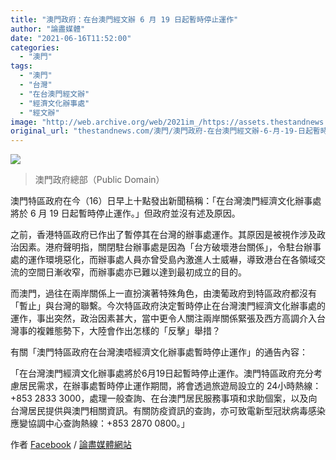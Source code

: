 ```yaml
---
title: "澳門政府：在台澳門經文辦 6 月 19 日起暫時停止運作"
author: "論盡媒體"
date: "2021-06-16T11:52:00"
categories:
  - "澳門"
tags:
  - "澳門"
  - "台灣"
  - "在台澳門經文辦"
  - "經濟文化辦事處"
  - "經文辦"
image: "http://web.archive.org/web/2021im_/https://assets.thestandnews.com/media/photos/1440px-Macau_Government_Headquarters_01_f1WPa_EKgELob.jpg"
original_url: "thestandnews.com/澳門/澳門政府-在台澳門經文辦-6-月-19-日起暫時停止運作"
---
```

![](http://web.archive.org/web/2021im_/https://assets.thestandnews.com/media/photos/1440px-Macau_Government_Headquarters_01_f1WPa_EKgELob.jpg)
> 澳門政府總部（Public Domain）

澳門特區政府在今（16）日早上十點發出新聞稿稱：「在台灣澳門經濟文化辦事處將於 6 月 19 日起暫時停止運作。」但政府並沒有述及原因。

之前，香港特區政府已作出了暫停其在台灣的辦事處運作。其原因是被視作涉及政治因素。港府聲明指，關閉駐台辦事處是因為「台方破壞港台關係」，令駐台辦事處的運作環境惡化，而辦事處人員亦曾受島內激進人士威嚇，導致港台在各領域交流的空間日漸收窄，而辦事處亦已難以達到最初成立的目的。

而澳門，過往在兩岸關係上一直扮演著特殊角色，由澳葡政府到特區政府都沒有「暫止」與台灣的聯繫。今次特區政府決定暫時停止在台灣澳門經濟文化辦事處的運作，事出突然，政治因素甚大，當中更令人關注兩岸關係緊張及西方高調介入台灣事的複雜態勢下，大陸會作出怎樣的「反擊」舉措？

有關「澳門特區政府在台灣澳唔經濟文化辦事處暫時停止運作」的通告內容：

「在台灣澳門經濟文化辦事處將於6月19日起暫時停止運作。澳門特區政府充分考慮居民需求，在辦事處暫時停止運作期間，將會透過旅遊局設立的 24小時熱線：+853 2833 3000，處理一般查詢、在台澳門居民服務事項和求助個案，以及向台灣居民提供與澳門相關資訊。有關防疫資訊的查詢，亦可致電新型冠狀病毒感染應變協調中心查詢熱線：+853 2870 0800。」

作者 [Facebook](http://web.archive.org/web/20211229132727/https://www.facebook.com/allaboutmacau/posts/4312702832128188) / [論盡媒體網站](http://web.archive.org/web/20211229132727/https://aamacau.com/2021/06/16/%e7%89%b9%e5%ba%9c%e7%aa%81%e7%84%b6%e9%80%9a%e5%91%8a%ef%bc%9a%e5%9c%a8%e5%8f%b0%e6%be%b3%e9%96%80%e7%b6%93%e6%96%87%e8%be%a6-6%e6%9c%8819%e6%97%a5%e8%b5%b7%e6%9a%ab%e6%99%82%e5%81%9c%e6%ad%a2/)